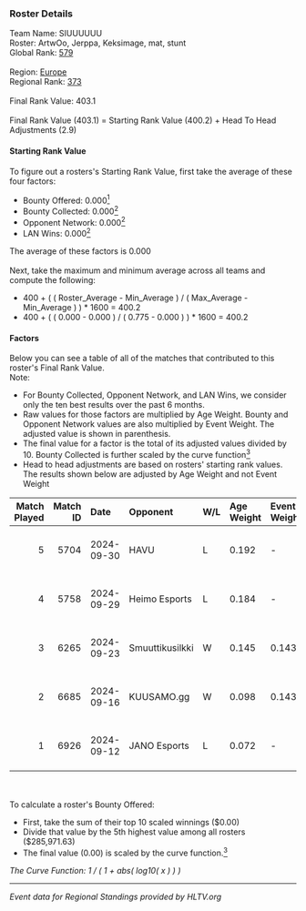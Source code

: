 ### Roster Details<br />
Team Name: SIUUUUUU<br />
Roster: ArtwOo, Jerppa, Keksimage, mat, stunt<br />
Global Rank: [579](../../standings_global_2025_02_28.md)<br />
<br />
Region: [Europe]( ../../standings_europe_2025_02_28.md)<br />
Regional Rank: [373]( ../../standings_europe_2025_02_28.md)<br />
<br />
Final Rank Value:  403.1<br />
<br />
Final Rank Value (403.1) = Starting Rank Value (400.2) + Head To Head Adjustments (2.9)<br />

#### Starting Rank Value<br />
To figure out a rosters's Starting Rank Value, first take the average of these four factors:<br />
- Bounty Offered: 0.000[<sup>1</sup>](#table2)
- Bounty Collected: 0.000[<sup>2</sup>](#table1)
- Opponent Network: 0.000[<sup>2</sup>](#table1)
- LAN Wins: 0.000[<sup>2</sup>](#table1)

The average of these factors is 0.000<br />
<br />
Next, take the maximum and minimum average across all teams and compute the following:<br />
- 400 + ( ( Roster_Average - Min_Average ) / ( Max_Average - Min_Average ) ) * 1600 = 400.2
- 400 + ( ( 0.000 - 0.000 ) / ( 0.775 - 0.000 ) ) * 1600 = 400.2


#### Factors<br />
Below you can see a table of all of the matches that contributed to this roster's Final Rank Value.<br />
Note:<br />

- For Bounty Collected, Opponent Network, and LAN Wins, we consider only the ten best results over the past 6 months.
- Raw values for those factors are multiplied by Age Weight. Bounty and Opponent Network values are also multiplied by Event Weight. The adjusted value is shown in parenthesis.
- The final value for a factor is the total of its adjusted values divided by 10. Bounty Collected is further scaled by the curve function[<sup>3</sup>](#curveFunction)
- Head to head adjustments are based on rosters' starting rank values. The results shown below are adjusted by Age Weight and not Event Weight
<span id="table1"></span><br />


| Match Played | Match ID | Date       | Opponent        | W/L | Age Weight | Event Weight | Bounty Collected | Opponent Network | LAN Wins  | H2H Adj. | Roster                                |
| -: | -: | :- | :- | :- | :- | :- | :- | :- | :- | -: | :- |
|            5 |     5704 | 2024-09-30 | HAVU            | L   | 0.192      | -            | -                | -                | -         |    -1.12 | ArtwOo, Jerppa, Keksimage, mat, stunt |
|            4 |     5758 | 2024-09-29 | Heimo Esports   | L   | 0.184      | -            | -                | -                | -         |    -0.66 | ArtwOo, Jerppa, Keksimage, mat, stunt |
|            3 |     6265 | 2024-09-23 | Smuuttikusilkki | W   | 0.145      | 0.143        | 0.000 (0.000)    | 0.101 (0.002)    | 0 (0.000) |     2.74 | ArtwOo, Jerppa, Keksimage, mat, stunt |
|            2 |     6685 | 2024-09-16 | KUUSAMO.gg      | W   | 0.098      | 0.143        | 0.000 (0.000)    | 0.177 (0.002)    | 0 (0.000) |     2.04 | ArtwOo, Jerppa, Keksimage, mat, stunt |
|            1 |     6926 | 2024-09-12 | JANO Esports    | L   | 0.072      | -            | -                | -                | -         |    -0.11 | ArtwOo, Jerppa, Keksimage, mat, stunt |

<br />
<span id="table2"></span><br />
To calculate a roster's Bounty Offered:<br />

- First, take the sum of their top 10 scaled winnings ($0.00)
- Divide that value by the 5th highest value among all rosters ($285,971.63)
- The final value (0.00) is scaled by the curve function.[<sup>3</sup>](#curveFunction)

<span id="curveFunction"></span>_The Curve Function: 1 / ( 1 + abs( log10( x ) ) )_<br />

---
_Event data for Regional Standings provided by HLTV.org_<br />
